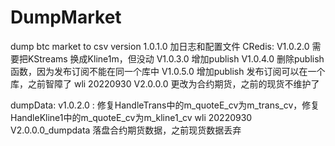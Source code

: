 # DumpMarket
dump btc market to csv
version 1.0.1.0 加日志和配置文件
CRedis:
V1.0.2.0 需要把KStreams 换成Kline1m，但没动
V1.0.3.0 增加publish
V1.0.4.0 删除publish函数，因为发布订阅不能在同一个库中
V1.0.5.0 增加publish 发布订阅可以在一个库，之前智障了
wli 20220930 V2.0.0.0 更改为合约期货，之前的现货不维护了

dumpData:
v1.0.2.0 : 修复HandleTrans中的m_quoteE_cv为m_trans_cv，修复HandleKline1中的m_quoteE_cv为m_kline1_cv
wli 20220930 V2.0.0.0_dumpdata 落盘合约期货数据，之前现货数据丢弃

